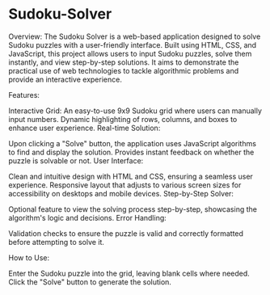 # Sudoku-Solver
Overview:
The Sudoku Solver is a web-based application designed to solve Sudoku puzzles with a user-friendly interface. Built using HTML, CSS, and JavaScript, this project allows users to input Sudoku puzzles, solve them instantly, and view step-by-step solutions. It aims to demonstrate the practical use of web technologies to tackle algorithmic problems and provide an interactive experience.

Features:

Interactive Grid:
An easy-to-use 9x9 Sudoku grid where users can manually input numbers.
Dynamic highlighting of rows, columns, and boxes to enhance user experience.
Real-time Solution:

Upon clicking a "Solve" button, the application uses JavaScript algorithms to find and display the solution.
Provides instant feedback on whether the puzzle is solvable or not.
User Interface:

Clean and intuitive design with HTML and CSS, ensuring a seamless user experience.
Responsive layout that adjusts to various screen sizes for accessibility on desktops and mobile devices.
Step-by-Step Solver:

Optional feature to view the solving process step-by-step, showcasing the algorithm's logic and decisions.
Error Handling:

Validation checks to ensure the puzzle is valid and correctly formatted before attempting to solve it.

How to Use:

Enter the Sudoku puzzle into the grid, leaving blank cells where needed.
Click the "Solve" button to generate the solution.
